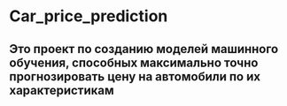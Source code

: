 # Сar_price_prediction
## Это проект по созданию моделей машинного обучения, способных максимально точно прогнозировать цену на автомобили по их характеристикам
